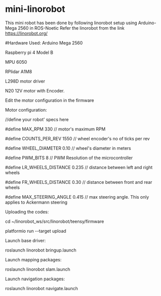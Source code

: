 # mini-linorobot
This mini robot has been done by following linorobot setup using Arduino-Mega 2560 in ROS-Noetic
Refer the linorobot from the link https://linorobot.org/


#Hardware Used:
Arduino Mega 2560

Raspberry pi 4 Model B

MPU 6050

RPlidar A1M8

L298D motor driver

N20 12V motor with Encoder.


Edit the motor configuration in the firmware

Motor configuration:

//define your robot' specs here

#define MAX_RPM 330               // motor's maximum RPM

#define COUNTS_PER_REV 1550       // wheel encoder's no of ticks per rev

#define WHEEL_DIAMETER 0.10       // wheel's diameter in meters

#define PWM_BITS 8                // PWM Resolution of the microcontroller

#define LR_WHEELS_DISTANCE 0.235  // distance between left and right wheels

#define FR_WHEELS_DISTANCE 0.30   // distance between front and rear wheels

#define MAX_STEERING_ANGLE 0.415  // max steering angle. This only applies to Ackermann steering

Uploading the codes:

cd ~/linorobot_ws/src/linorobot/teensy/firmware

platformio run --target upload


Launch base driver:

roslaunch linorobot bringup.launch

Launch mapping packages:

roslaunch linorobot slam.launch


Launch navigation packages:

roslaunch linorobot navigate.launch




